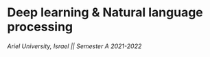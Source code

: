 
# Deep learning & Natural language processing

###### Ariel University, Israel || Semester A 2021-2022
